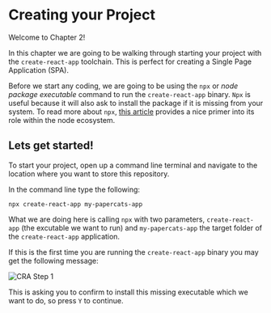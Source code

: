 # Creating your Project
Welcome to Chapter 2!

In this chapter we are going to be walking through starting your project with the `create-react-app` toolchain.  This is perfect for creating a Single Page Application (SPA).

Before we start any coding, we are going to be using the `npx` or _node package executable_ command to run the `create-react-app` binary.  `Npx` is useful because it will also ask to install the package if it is missing from your system.  To read more about `npx`, [this article](https://medium.com/@maybekatz/introducing-npx-an-npm-package-runner-55f7d4bd282b) provides a nice primer into its role within the node ecosystem.

## Lets get started!
To start your project, open up a command line terminal and navigate to the location where you want to store this repository.  

In the command line type the following:

```npx create-react-app my-papercats-app```

What we are doing here is calling `npx` with two parameters, `create-react-app` (the excutable we want to run) and `my-papercats-app` the target folder of the `create-react-app` application.

If this is the first time you are running the `create-react-app` binary you may get the following message:

<img alt="CRA Step 1" src="../assets/chapter-2-cra-step1.png">

This is asking you to confirm to install this missing executable which we want to do, so press `Y` to continue.
